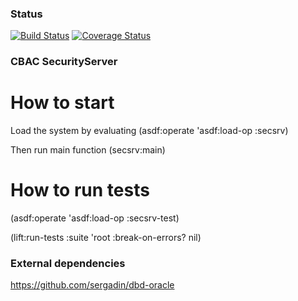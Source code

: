### Status
[![Build Status](https://travis-ci.org/sergadin/SecurityServer.svg?branch=master)](https://travis-ci.org/sergadin/SecurityServer)
[![Coverage Status](https://coveralls.io/repos/github/sergadin/SecurityServer/badge.svg?branch=master)](https://coveralls.io/github/sergadin/SecurityServer?branch=master)

### CBAC SecurityServer

How to start
============

Load the system by evaluating
  (asdf:operate 'asdf:load-op :secsrv)

Then run main function
  (secsrv:main)


How to run tests
================

(asdf:operate 'asdf:load-op :secsrv-test)

(lift:run-tests :suite 'root :break-on-errors? nil)

### External dependencies

https://github.com/sergadin/dbd-oracle
